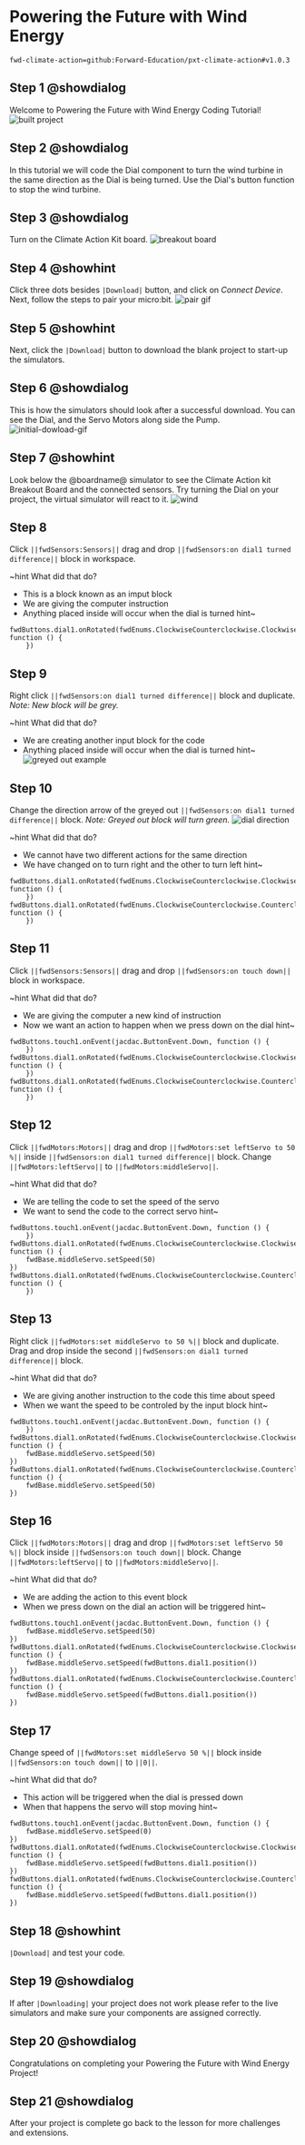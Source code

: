 # Powering the Future with Wind Energy

```package
fwd-climate-action=github:Forward-Education/pxt-climate-action#v1.0.3
```

## Step 1 @showdialog

Welcome to Powering the Future with Wind Energy Coding Tutorial!
![built project](https://climate-action-kits.github.io/pxt-fwd-edu/tutorial-assets/project-windturbine-200.png)

## Step 2 @showdialog

In this tutorial we will code the Dial component to turn the wind turbine in the same direction as the Dial is being turned.
Use the Dial's button function to stop the wind turbine.

## Step 3 @showdialog

Turn on the Climate Action Kit board.
![breakout board](https://climate-action-kits.github.io/pxt-fwd-edu/tutorial-assets/breakout-turn-on.png)

## Step 4 @showhint

Click three dots besides `|Download|` button, and click on _Connect Device_.
Next, follow the steps to pair your micro:bit.
![pair gif](https://climate-action-kits.github.io/pxt-fwd-edu/tutorial-assets/pairmicrobit-280x203.gif)

## Step 5 @showhint

Next, click the `|Download|` button to download the blank project to start-up the simulators.

## Step 6 @showdialog

This is how the simulators should look after a successful download. You can see the Dial, and the Servo Motors along side the Pump.
![initial-dowload-gif](https://climate-action-kits.github.io/pxt-fwd-edu/tutorial-assets/initial-download.gif)

## Step 7 @showhint

Look below the @boardname@ simulator to see the Climate Action kit Breakout Board and the connected sensors.
Try turning the Dial on your project, the virtual simulator will react to it.
![wind](https://climate-action-kits.github.io/pxt-fwd-edu/tutorial-assets/simulator-6-Dial.gif)

## Step 8

Click `||fwdSensors:Sensors||` drag and drop
`||fwdSensors:on dial1 turned difference||` block in workspace.

~hint What did that do?

-   This is a block known as an imput block
-   We are giving the computer instruction
-   Anything placed inside will occur when the dial is turned
    hint~

```blocks
fwdButtons.dial1.onRotated(fwdEnums.ClockwiseCounterclockwise.Clockwise, function () {
    })
```

## Step 9

Right click `||fwdSensors:on dial1 turned difference||` block and duplicate. _Note: New block will be grey._

~hint What did that do?

-   We are creating another input block for the code
-   Anything placed inside will occur when the dial is turned
    hint~
    ![greyed out example](https://climate-action-kits.github.io/pxt-fwd-edu/tutorial-assets/dial-greyed-out-demo.png)

## Step 10

Change the direction arrow of the greyed out `||fwdSensors:on dial1 turned difference||` block. _Note: Greyed out block will turn green._
![dial direction](https://climate-action-kits.github.io/pxt-fwd-edu/tutorial-assets/dial-direction-switch.gif)

~hint What did that do?

-   We cannot have two different actions for the same direction
-   We have changed on to turn right and the other to turn left
    hint~

```blocks
fwdButtons.dial1.onRotated(fwdEnums.ClockwiseCounterclockwise.Clockwise, function () {
    })
fwdButtons.dial1.onRotated(fwdEnums.ClockwiseCounterclockwise.Counterclockwise, function () {
    })
```

## Step 11

Click `||fwdSensors:Sensors||` drag and drop
`||fwdSensors:on touch down||` block in workspace.

~hint What did that do?

-   We are giving the computer a new kind of instruction
-   Now we want an action to happen when we press down on the dial
    hint~

```blocks
fwdButtons.touch1.onEvent(jacdac.ButtonEvent.Down, function () {
    })
fwdButtons.dial1.onRotated(fwdEnums.ClockwiseCounterclockwise.Clockwise, function () {
    })
fwdButtons.dial1.onRotated(fwdEnums.ClockwiseCounterclockwise.Counterclockwise, function () {
    })
```

## Step 12

Click `||fwdMotors:Motors||` drag and drop
`||fwdMotors:set leftServo to 50 %||` inside
`||fwdSensors:on dial1 turned difference||` block.
Change `||fwdMotors:leftServo||` to `||fwdMotors:middleServo||`.

~hint What did that do?

-   We are telling the code to set the speed of the servo
-   We want to send the code to the correct servo
    hint~

```blocks
fwdButtons.touch1.onEvent(jacdac.ButtonEvent.Down, function () {
    })
fwdButtons.dial1.onRotated(fwdEnums.ClockwiseCounterclockwise.Clockwise, function () {
    fwdBase.middleServo.setSpeed(50)
})
fwdButtons.dial1.onRotated(fwdEnums.ClockwiseCounterclockwise.Counterclockwise, function () {
    })
```

## Step 13

Right click `||fwdMotors:set middleServo to 50 %||` block and duplicate.
Drag and drop inside the second `||fwdSensors:on dial1 turned difference||` block.

~hint What did that do?

-   We are giving another instruction to the code this time about speed
-   When we want the speed to be controled by the input block
    hint~

```blocks
fwdButtons.touch1.onEvent(jacdac.ButtonEvent.Down, function () {
    })
fwdButtons.dial1.onRotated(fwdEnums.ClockwiseCounterclockwise.Clockwise, function () {
    fwdBase.middleServo.setSpeed(50)
})
fwdButtons.dial1.onRotated(fwdEnums.ClockwiseCounterclockwise.Counterclockwise, function () {
    fwdBase.middleServo.setSpeed(50)
})
```

## Step 16

Click `||fwdMotors:Motors||` drag and drop `||fwdMotors:set leftServo 50 %||` block inside `||fwdSensors:on touch down||` block. Change `||fwdMotors:leftServo||` to `||fwdMotors:middleServo||`.

~hint What did that do?

-   We are adding the action to this event block
-   When we press down on the dial an action will be triggered
    hint~

```blocks
fwdButtons.touch1.onEvent(jacdac.ButtonEvent.Down, function () {
    fwdBase.middleServo.setSpeed(50)
})
fwdButtons.dial1.onRotated(fwdEnums.ClockwiseCounterclockwise.Clockwise, function () {
    fwdBase.middleServo.setSpeed(fwdButtons.dial1.position())
})
fwdButtons.dial1.onRotated(fwdEnums.ClockwiseCounterclockwise.Counterclockwise, function () {
    fwdBase.middleServo.setSpeed(fwdButtons.dial1.position())
})
```

## Step 17

Change speed of `||fwdMotors:set middleServo 50 %||` block inside `||fwdSensors:on touch down||`
to `||0||`.

~hint What did that do?

-   This action will be triggered when the dial is pressed down
-   When that happens the servo will stop moving
    hint~

```blocks
fwdButtons.touch1.onEvent(jacdac.ButtonEvent.Down, function () {
    fwdBase.middleServo.setSpeed(0)
})
fwdButtons.dial1.onRotated(fwdEnums.ClockwiseCounterclockwise.Clockwise, function () {
    fwdBase.middleServo.setSpeed(fwdButtons.dial1.position())
})
fwdButtons.dial1.onRotated(fwdEnums.ClockwiseCounterclockwise.Counterclockwise, function () {
    fwdBase.middleServo.setSpeed(fwdButtons.dial1.position())
})
```

## Step 18 @showhint

`|Download|` and test your code.

## Step 19 @showdialog

If after `|Downloading|` your project does not work please refer to the
live simulators and make sure your components are assigned correctly.

## Step 20 @showdialog

Congratulations on completing your Powering the Future with Wind Energy Project!

## Step 21 @showdialog

After your project is complete go back to the lesson for more challenges and extensions.
